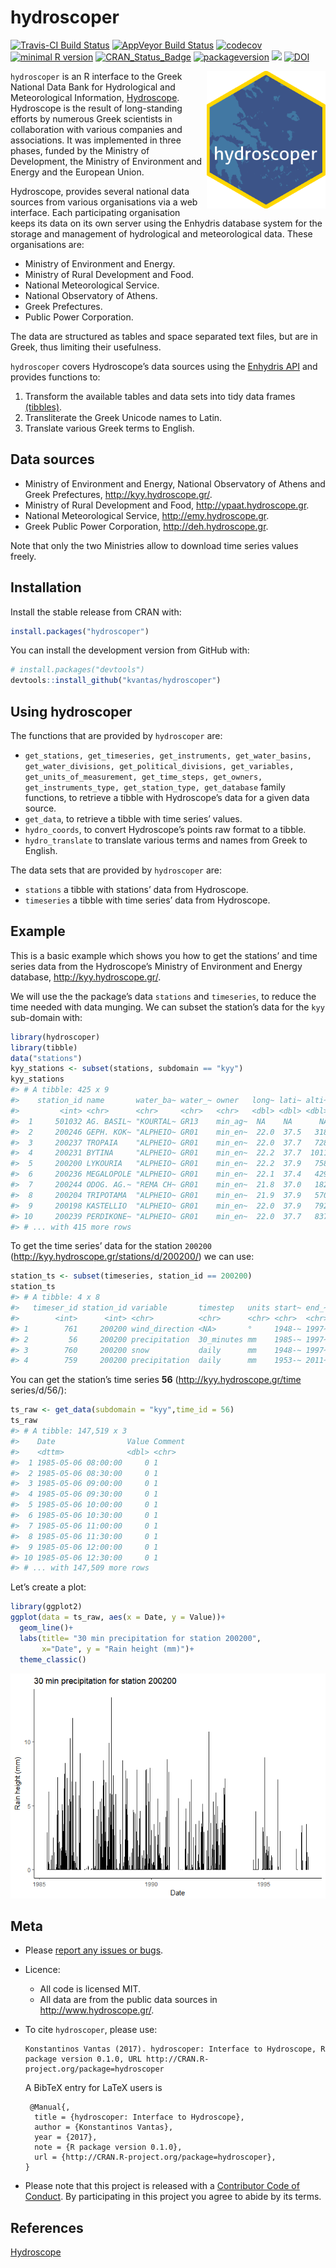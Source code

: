 hydroscoper
================

<!-- README.md is generated from README.Rmd. Please edit that file -->

[![Travis-CI Build
Status](https://travis-ci.org/kvantas/hydroscoper.svg?branch=master)](https://travis-ci.org/kvantas/hydroscoper)
[![AppVeyor Build
Status](https://ci.appveyor.com/api/projects/status/github/kvantas/hydroscoper?branch=master&svg=true)](https://ci.appveyor.com/project/kvantas/hydroscoper)
[![codecov](https://codecov.io/github/kvantas/hydroscoper/branch/master/graphs/badge.svg)](https://codecov.io/gh/kvantas/hydroscoper)
[![minimal R
version](https://img.shields.io/badge/R%3E%3D-3.4.0-6666ff.svg)](https://cran.r-project.org/)
[![CRAN\_Status\_Badge](http://www.r-pkg.org/badges/version/hydroscoper)](https://cran.r-project.org/package=hydroscoper)
[![packageversion](https://img.shields.io/badge/Package%20version-0.2.0-orange.svg?style=flat-square)](https://github.com/kvantas/hydroscoper)
[![](https://cranlogs.r-pkg.org/badges/grand-total/hydroscoper)](http://cran.rstudio.com/web/packages/hydroscoper/index.html)
[![DOI](https://zenodo.org/badge/114094911.svg)](https://zenodo.org/badge/latestdoi/114094911)

<img src="man/figures/hydroscoper_hex.png" align="right" height="220"/>

`hydroscoper` is an R interface to the Greek National Data Bank for
Hydrological and Meteorological Information,
[Hydroscope](http://www.hydroscope.gr/). Hydroscope is the result of
long-standing efforts by numerous Greek scientists in collaboration with
various companies and associations. It was implemented in three phases,
funded by the Ministry of Development, the Ministry of Environment and
Energy and the European Union.

Hydroscope, provides several national data sources from various
organisations via a web interface. Each participating organisation keeps
its data on its own server using the Enhydris database system for the
storage and management of hydrological and meteorological data. These
organisations are:

  - Ministry of Environment and Energy.
  - Ministry of Rural Development and Food.
  - National Meteorological Service.
  - National Observatory of Athens.
  - Greek Prefectures.
  - Public Power Corporation.

The data are structured as tables and space separated text files, but
are in Greek, thus limiting their usefulness.

`hydroscoper` covers Hydroscope’s data sources using the [Enhydris
API](http://enhydris.readthedocs.io/en/latest/index.html) and provides
functions to:

1.  Transform the available tables and data sets into tidy data frames
    [(tibbles)](http://tibble.tidyverse.org/).
2.  Transliterate the Greek Unicode names to Latin.
3.  Translate various Greek terms to English.

## Data sources

  - Ministry of Environment and Energy, National Observatory of Athens
    and Greek Prefectures, <http://kyy.hydroscope.gr/>.
  - Ministry of Rural Development and Food,
    <http://ypaat.hydroscope.gr>.
  - National Meteorological Service, <http://emy.hydroscope.gr>.
  - Greek Public Power Corporation, <http://deh.hydroscope.gr>.

Note that only the two Ministries allow to download time series values
freely.

## Installation

Install the stable release from CRAN with:

``` r
install.packages("hydroscoper")
```

You can install the development version from GitHub with:

``` r
# install.packages("devtools")
devtools::install_github("kvantas/hydroscoper")
```

## Using hydroscoper

The functions that are provided by `hydroscoper` are:

  - `get_stations, get_timeseries, get_instruments, get_water_basins,
    get_water_divisions, get_political_divisions, get_variables,
    get_units_of_measurement, get_time_steps, get_owners,
    get_instruments_type, get_station_type, get_database` family
    functions, to retrieve a tibble with Hydroscope’s data for a given
    data source.
  - `get_data`, to retrieve a tibble with time series’ values.  
  - `hydro_coords`, to convert Hydroscope’s points raw format to a
    tibble.
  - `hydro_translate` to translate various terms and names from Greek to
    English.

The data sets that are provided by `hydroscoper` are:

  - `stations` a tibble with stations’ data from Hydroscope.
  - `timeseries` a tibble with time series’ data from Hydroscope.

## Example

This is a basic example which shows you how to get the stations’ and
time series data from the Hydroscope’s Ministry of Environment and
Energy database, <http://kyy.hydroscope.gr/>.

We will use the the package’s data `stations` and `timeseries`, to
reduce the time needed with data munging. We can subset the station’s
data for the `kyy` sub-domain with:

``` r
library(hydroscoper)
library(tibble)
data("stations")
kyy_stations <- subset(stations, subdomain == "kyy")
kyy_stations
#> # A tibble: 425 x 9
#>    station_id name       water_ba~ water_~ owner   long~ lati~ alti~ subd~
#>         <int> <chr>      <chr>     <chr>   <chr>   <dbl> <dbl> <dbl> <chr>
#>  1     501032 AG. BASIL~ "KOURTAL~ GR13    min_ag~  NA    NA      NA kyy  
#>  2     200246 GEPH. KOK~ "ALPHEIO~ GR01    min_en~  22.0  37.5   318 kyy  
#>  3     200237 TROPAIA    "ALPHEIO~ GR01    min_en~  22.0  37.7   728 kyy  
#>  4     200231 BYTINA     "ALPHEIO~ GR01    min_en~  22.2  37.7  1011 kyy  
#>  5     200200 LYKOURIA   "ALPHEIO~ GR01    min_en~  22.2  37.9   758 kyy  
#>  6     200236 MEGALOPOLE "ALPHEIO~ GR01    min_en~  22.1  37.4   429 kyy  
#>  7     200244 ODOG. AG.~ "REMA CH~ GR01    min_en~  21.8  37.0   182 kyy  
#>  8     200204 TRIPOTAMA  "ALPHEIO~ GR01    min_en~  21.9  37.9   570 kyy  
#>  9     200198 KASTELLIO  "ALPHEIO~ GR01    min_en~  22.0  37.9   792 kyy  
#> 10     200239 PERDIKONE~ "ALPHEIO~ GR01    min_en~  22.0  37.7   837 kyy  
#> # ... with 415 more rows
```

To get the time series’ data for the station `200200`
(<http://kyy.hydroscope.gr/stations/d/200200/>) we can use:

``` r
station_ts <- subset(timeseries, station_id == 200200)
station_ts
#> # A tibble: 4 x 8
#>   timeser_id station_id variable       timestep   units start~ end_~ subd~
#>        <int>      <int> <chr>          <chr>      <chr> <chr>  <chr> <chr>
#> 1        761     200200 wind_direction <NA>       °     1948-~ 1997~ kyy  
#> 2         56     200200 precipitation  30_minutes mm    1985-~ 1997~ kyy  
#> 3        760     200200 snow           daily      mm    1948-~ 1997~ kyy  
#> 4        759     200200 precipitation  daily      mm    1953-~ 2011~ kyy
```

You can get the station’s time series **56**
(<http://kyy.hydroscope.gr/time> series/d/56/):

``` r
ts_raw <- get_data(subdomain = "kyy",time_id = 56)
ts_raw
#> # A tibble: 147,519 x 3
#>    Date                Value Comment
#>    <dttm>              <dbl> <chr>  
#>  1 1985-05-06 08:00:00     0 1      
#>  2 1985-05-06 08:30:00     0 1      
#>  3 1985-05-06 09:00:00     0 1      
#>  4 1985-05-06 09:30:00     0 1      
#>  5 1985-05-06 10:00:00     0 1      
#>  6 1985-05-06 10:30:00     0 1      
#>  7 1985-05-06 11:00:00     0 1      
#>  8 1985-05-06 11:30:00     0 1      
#>  9 1985-05-06 12:00:00     0 1      
#> 10 1985-05-06 12:30:00     0 1      
#> # ... with 147,509 more rows
```

Let’s create a plot:

``` r
library(ggplot2)
ggplot(data = ts_raw, aes(x = Date, y = Value))+
  geom_line()+
  labs(title= "30 min precipitation for station 200200",
       x="Date", y = "Rain height (mm)")+
  theme_classic()
```

![](man/figures/README-plot_time_series-1.png)<!-- -->

## Meta

  - Please [report any issues or
    bugs](https://github.com/kvantas/hydroscoper/issues).

  - Licence:
    
      - All code is licensed MIT.
      - All data are from the public data sources in
        <http://www.hydroscope.gr/>.

  - To cite `hydroscoper`, please
        use:
    
        Konstantinos Vantas (2017). hydroscoper: Interface to Hydroscope, R package version 0.1.0, URL http://CRAN.R-project.org/package=hydroscoper
    
    A BibTeX entry for LaTeX users is
    
    ``` 
     @Manual{,
      title = {hydroscoper: Interface to Hydroscope},
      author = {Konstantinos Vantas},
      year = {2017},
      note = {R package version 0.1.0},
      url = {http://CRAN.R-project.org/package=hydroscoper},
    }
    ```

  - Please note that this project is released with a [Contributor Code
    of Conduct](/CONDUCT.md). By participating in this project you agree
    to abide by its terms.

## References

[Hydroscope](http://www.hydroscope.gr/)
